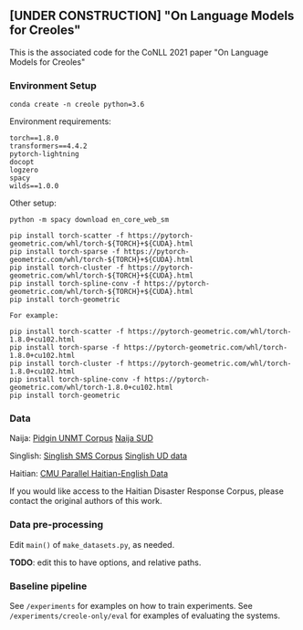 ## [UNDER CONSTRUCTION] "On Language Models for Creoles"

This is the associated code for the CoNLL 2021 paper "On Language Models for Creoles"


### Environment Setup

```
conda create -n creole python=3.6
```

Environment requirements:

```
torch==1.8.0
transformers==4.4.2
pytorch-lightning
docopt
logzero
spacy
wilds==1.0.0
```

Other setup:

```
python -m spacy download en_core_web_sm

pip install torch-scatter -f https://pytorch-geometric.com/whl/torch-${TORCH}+${CUDA}.html
pip install torch-sparse -f https://pytorch-geometric.com/whl/torch-${TORCH}+${CUDA}.html
pip install torch-cluster -f https://pytorch-geometric.com/whl/torch-${TORCH}+${CUDA}.html
pip install torch-spline-conv -f https://pytorch-geometric.com/whl/torch-${TORCH}+${CUDA}.html
pip install torch-geometric

For example:

pip install torch-scatter -f https://pytorch-geometric.com/whl/torch-1.8.0+cu102.html
pip install torch-sparse -f https://pytorch-geometric.com/whl/torch-1.8.0+cu102.html
pip install torch-cluster -f https://pytorch-geometric.com/whl/torch-1.8.0+cu102.html
pip install torch-spline-conv -f https://pytorch-geometric.com/whl/torch-1.8.0+cu102.html
pip install torch-geometric
```

### Data

Naija:
[Pidgin UNMT Corpus](https://github.com/keleog/PidginUNMT/tree/master/corpus)
[Naija SUD](https://github.com/surfacesyntacticud/SUD_Naija-NSC)

Singlish:
[Singlish SMS Corpus](https://datasetsearch.research.google.com/search?query=singapore&docid=kqHXm0QYCrFZ229DAAAAAA%3D%3D)
[Singlish UD data](https://github.com/wanghm92/Sing_Par)

Haitian: 
[CMU Parallel Haitian-English Data](http://www.speech.cs.cmu.edu/haitian/text/)

If you would like access to the Haitian Disaster Response Corpus, please contact the original authors of this work. 

### Data pre-processing

Edit `main()` of `make_datasets.py`, as needed. 

**TODO**: edit this to have options, and relative paths. 

### Baseline pipeline

See `/experiments` for examples on how to train experiments. See `/experiments/creole-only/eval` for examples of evaluating the systems. 


